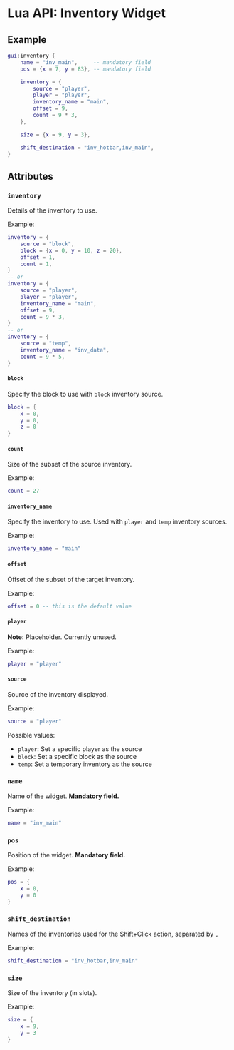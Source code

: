 # Lua API: Inventory Widget

## Example

```lua
gui:inventory {
	name = "inv_main",     -- mandatory field
	pos = {x = 7, y = 83}, -- mandatory field

	inventory = {
		source = "player",
		player = "player",
		inventory_name = "main",
		offset = 9,
		count = 9 * 3,
	},

	size = {x = 9, y = 3},

	shift_destination = "inv_hotbar,inv_main",
}
```

## Attributes

### `inventory`

Details of the inventory to use.

Example:
```lua
inventory = {
	source = "block",
	block = {x = 0, y = 10, z = 20},
	offset = 1,
	count = 1,
}
-- or
inventory = {
	source = "player",
	player = "player",
	inventory_name = "main",
	offset = 9,
	count = 9 * 3,
}
-- or
inventory = {
	source = "temp",
	inventory_name = "inv_data",
	count = 9 * 5,
}
```

#### `block`

Specify the block to use with `block` inventory source.

```lua
block = {
	x = 0,
	y = 0,
	z = 0
}
```

#### `count`

Size of the subset of the source inventory.

Example:
```lua
count = 27
```

#### `inventory_name`

Specify the inventory to use. Used with `player` and `temp` inventory sources.

Example:
```lua
inventory_name = "main"
```

#### `offset`

Offset of the subset of the target inventory.

Example:
```lua
offset = 0 -- this is the default value
```

#### `player`

**Note:** Placeholder. Currently unused.

Example:
```lua
player = "player"
```

#### `source`

Source of the inventory displayed.

Example:
```lua
source = "player"
```

Possible values:

- `player`: Set a specific player as the source
- `block`: Set a specific block as the source
- `temp`: Set a temporary inventory as the source

### `name`

Name of the widget. **Mandatory field.**

Example:
```lua
name = "inv_main"
```

### `pos`

Position of the widget. **Mandatory field.**

Example:
```lua
pos = {
	x = 0,
	y = 0
}
```

### `shift_destination`

Names of the inventories used for the Shift+Click action, separated by `,`

Example:
```lua
shift_destination = "inv_hotbar,inv_main"
```

### `size`

Size of the inventory (in slots).

Example:
```lua
size = {
	x = 9,
	y = 3
}
```

